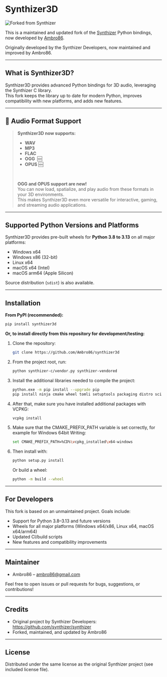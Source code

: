# Synthizer3D

![Forked from Synthizer](https://img.shields.io/badge/forked%20from-synthizer-blue)

This is a maintained and updated fork of the [Synthizer](https://github.com/synthizer/synthizer) Python bindings, now developed by [Ambro86](https://github.com/Ambro86).

Originally developed by the Synthizer Developers, now maintained and improved by Ambro86.

---

## What is Synthizer3D?

Synthizer3D provides advanced Python bindings for 3D audio, leveraging the Synthizer C library.  
This fork keeps the library up to date for modern Python, improves compatibility with new platforms, and adds new features.

---

## 🚀 **Audio Format Support**

> **Synthizer3D now supports:**
>
> - **WAV**
> - **MP3**
> - **FLAC**
> - **OGG**  🆕
> - **OPUS** 🆕
>
> <br>
>
> **OGG and OPUS support are new!**  
> You can now load, spatialize, and play audio from these formats in your 3D environments.  
> This makes Synthizer3D even more versatile for interactive, gaming, and streaming audio applications.

---

## Supported Python Versions and Platforms

Synthizer3D provides pre-built wheels for **Python 3.8 to 3.13** on all major platforms:

- Windows x64
- Windows x86 (32-bit)
- Linux x64
- macOS x64 (Intel)
- macOS arm64 (Apple Silicon)

Source distribution (`sdist`) is also available.

---

## Installation

**From PyPI (recommended):**
```sh
pip install synthizer3d
```

**Or, to install directly from this repository for development/testing:**

1. Clone the repository:
    ```sh
    git clone https://github.com/Ambro86/synthizer3d
    ```

2. From the project root, run:
    ```sh
    python synthizer-c/vendor.py synthizer-vendored
    ```

3. Install the additional libraries needed to compile the project:
    ```sh
    python.exe -m pip install --upgrade pip
    pip install ninja cmake wheel tomli setuptools packaging distro scikit-build cython
    ```

4. After that, make sure you have installed additional packages with VCPKG:
    ```sh
    vcpkg install
    ```

5. Make sure that the CMAKE_PREFIX_PATH variable is set correctly, for example for Windows 64bit Writing:
    ```sh
    set CMAKE_PREFIX_PATH=%CD%\vcpkg_installed\x64-windows
    ```

6. Then install with:
    ```sh
    python setup.py install
    ```
    Or build a wheel:
    ```sh
    python -m build --wheel
    ```

---

## For Developers

This fork is based on an unmaintained project. Goals include:

- Support for Python 3.8–3.13 and future versions
- Wheels for all major platforms (Windows x64/x86, Linux x64, macOS x64/arm64)
- Updated CI/build scripts
- New features and compatibility improvements

---

## Maintainer

- Ambro86 – ambro86@gmail.com

Feel free to open issues or pull requests for bugs, suggestions, or contributions!

---

## Credits

- Original project by Synthizer Developers: https://github.com/synthizer/synthizer
- Forked, maintained, and updated by Ambro86

---

## License

Distributed under the same license as the original Synthizer project (see included license file).